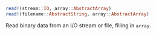 ```julia
read!(stream::IO, array::AbstractArray)
read!(filename::AbstractString, array::AbstractArray)
```

Read binary data from an I/O stream or file, filling in `array`.
